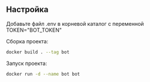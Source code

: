 
## Настройка

Добавьте файл .env в корневой каталог с переменной TOKEN="BOT_TOKEN"

Сборка проекта:
  ```sh
  docker build . --tag bot
  ```
Запуск проекта:
  ```sh
  docker run -d --name bot bot
  ```
